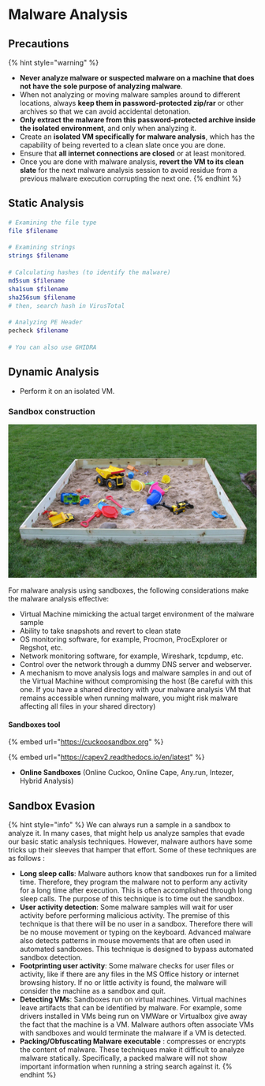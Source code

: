 # Malware Analysis

## Precautions

{% hint style="warning" %}
* **Never analyze malware or suspected malware on a machine that does not have the sole purpose of analyzing malware**.
* When not analyzing or moving malware samples around to different locations, always **keep them in password-protected zip/rar** or other archives so that we can avoid accidental detonation.
* **Only extract the malware from this password-protected archive inside the isolated environment**, and only when analyzing it.
* Create an **isolated VM specifically for malware analysis**, which has the capability of being reverted to a clean slate once you are done.
* Ensure that **all internet connections are closed** or at least monitored.
* Once you are done with malware analysis, **revert the VM to its clean slate** for the next malware analysis session to avoid residue from a previous malware execution corrupting the next one.
{% endhint %}

## Static Analysis

```bash
# Examining the file type
file $filename

# Examining strings
strings $filename

# Calculating hashes (to identify the malware)
md5sum $filename
sha1sum $filename
sha256sum $filename
# then, search hash in VirusTotal

# Analyzing PE Header
pecheck $filename

# You can also use GHIDRA
```

## Dynamic Analysis

* Perform it on an isolated VM.

### Sandbox construction

![Not this kind of sandbox... but still.](<../.gitbook/assets/image (136).png>)

For malware analysis using sandboxes, the following considerations make the malware analysis effective:

* Virtual Machine mimicking the actual target environment of the malware sample
* Ability to take snapshots and revert to clean state
* OS monitoring software, for example, Procmon, ProcExplorer or Regshot, etc.
* Network monitoring software, for example, Wireshark, tcpdump, etc.
* Control over the network through a dummy DNS server and webserver.
* A mechanism to move analysis logs and malware samples in and out of the Virtual Machine without compromising the host (Be careful with this one. If you have a shared directory with your malware analysis VM that remains accessible when running malware, you might risk malware affecting all files in your shared directory)

#### Sandboxes tool

{% embed url="https://cuckoosandbox.org" %}

{% embed url="https://capev2.readthedocs.io/en/latest" %}

* **Online Sandboxes** (Online Cuckoo, Online Cape, Any.run, Intezer, Hybrid Analysis)

## Sandbox Evasion

{% hint style="info" %}
We can always run a sample in a sandbox to analyze it. In many cases, that might help us analyze samples that evade our basic static analysis techniques. However, malware authors have some tricks up their sleeves that hamper that effort. Some of these techniques are as follows :

* **Long sleep calls**: Malware authors know that sandboxes run for a limited time. Therefore, they program the malware not to perform any activity for a long time after execution. This is often accomplished through long sleep calls. The purpose of this technique is to time out the sandbox.
* **User activity detection**: Some malware samples will wait for user activity before performing malicious activity. The premise of this technique is that there will be no user in a sandbox. Therefore there will be no mouse movement or typing on the keyboard. Advanced malware also detects patterns in mouse movements that are often used in automated sandboxes. This technique is designed to bypass automated sandbox detection.
* **Footprinting user activity**: Some malware checks for user files or activity, like if there are any files in the MS Office history or internet browsing history. If no or little activity is found, the malware will consider the machine as a sandbox and quit.
* **Detecting VMs**: Sandboxes run on virtual machines. Virtual machines leave artifacts that can be identified by malware. For example, some drivers installed in VMs being run on VMWare or Virtualbox give away the fact that the machine is a VM. Malware authors often associate VMs with sandboxes and would terminate the malware if a VM is detected.
* **Packing/Obfuscating Malware executable** : compresses or encrypts the content of malware. These techniques make it difficult to analyze malware statically. Specifically, a packed malware will not show important information when running a string search against it.
{% endhint %}
